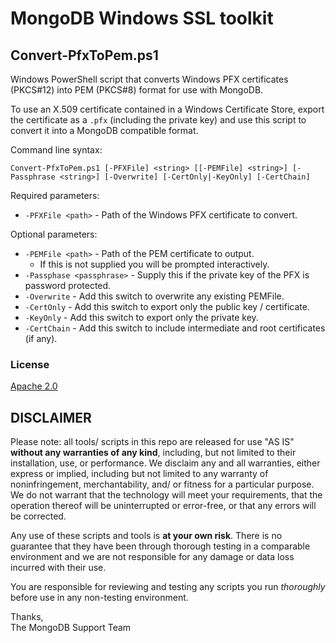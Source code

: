 MongoDB Windows SSL toolkit
===========================

## Convert-PfxToPem.ps1

Windows PowerShell script that converts Windows PFX certificates (PKCS#12) into PEM (PKCS#8) format for use with MongoDB. 

To use an X.509 certificate contained in a Windows Certificate Store, export the certificate as a `.pfx` (including the private key) and use this script to convert it into a MongoDB compatible format.

Command line syntax:

`Convert-PfxToPem.ps1 [-PFXFile] <string> [[-PEMFile] <string>] [-Passphrase <string>] [-Overwrite] [-CertOnly|-KeyOnly] [-CertChain]`

Required parameters:

* `-PFXFile <path>` - Path of the Windows PFX certificate to convert.

Optional parameters:

- `-PEMFile <path>` - Path of the PEM certificate to output.
  * If this is not supplied you will be prompted interactively.
- `-Passphase <passphrase>` - Supply this if the private key of the PFX is password protected.
- `-Overwrite` - Add this switch to overwrite any existing PEMFile.
- `-CertOnly` - Add this switch to export only the public key / certificate.
- `-KeyOnly` - Add this switch to export only the private key.
- `-CertChain` - Add this switch to include intermediate and root certificates (if any).

### License

[Apache 2.0](http://www.apache.org/licenses/LICENSE-2.0)


DISCLAIMER
----------
Please note: all tools/ scripts in this repo are released for use "AS IS" **without any warranties of any kind**,
including, but not limited to their installation, use, or performance.  We disclaim any and all warranties, either 
express or implied, including but not limited to any warranty of noninfringement, merchantability, and/ or fitness 
for a particular purpose.  We do not warrant that the technology will meet your requirements, that the operation 
thereof will be uninterrupted or error-free, or that any errors will be corrected.

Any use of these scripts and tools is **at your own risk**.  There is no guarantee that they have been through 
thorough testing in a comparable environment and we are not responsible for any damage or data loss incurred with 
their use.

You are responsible for reviewing and testing any scripts you run *thoroughly* before use in any non-testing 
environment.

Thanks,  
The MongoDB Support Team

